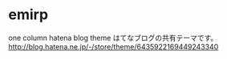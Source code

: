 emirp
=====

one column hatena blog theme
はてなブログの共有テーマです。
http://blog.hatena.ne.jp/-/store/theme/6435922169449243340
